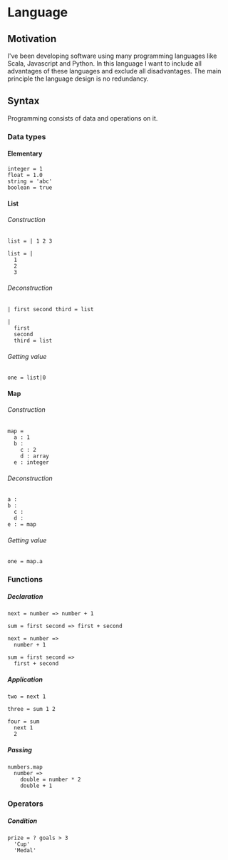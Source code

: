 # Language

## Motivation

I've been developing software using many programming languages like Scala, Javascript and Python. In this language I want to include all advantages of these languages and exclude all disadvantages. The main principle the language design is no redundancy.

## Syntax

Programming consists of data and operations on it.

### Data types

#### Elementary

```
integer = 1
float = 1.0
string = 'abc'
boolean = true
```

#### List

###### Construction

```
list = | 1 2 3
```

```
list = |
  1
  2
  3
```

###### Deconstruction

```
| first second third = list
```

```
|
  first
  second
  third = list
```

###### Getting value

```
one = list|0
```

#### Map

###### Construction

```
map =
  a : 1
  b :
    c : 2
    d : array
  e : integer
```

###### Deconstruction

```
a :
b :
  c :
  d :
e : = map
```

###### Getting value

```
one = map.a
```

### Functions

##### Declaration

```
next = number => number + 1

sum = first second => first + second
```

```
next = number =>
  number + 1

sum = first second =>
  first + second
```

##### Application

```
two = next 1

three = sum 1 2
```

```
four = sum
  next 1
  2
```

##### Passing

```
numbers.map
  number =>
    double = number * 2
    double + 1
```

### Operators

##### Condition

```
prize = ? goals > 3
  'Cup'
  'Medal'
```
